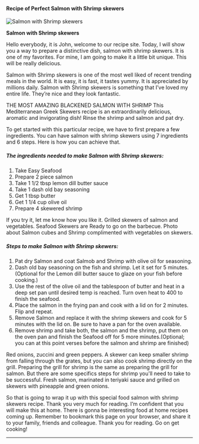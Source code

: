            

#### Recipe of Perfect Salmon with Shrimp skewers

![Salmon with Shrimp skewers](https://img-global.cpcdn.com/recipes/6753084113944576/751x532cq70/salmon-with-shrimp-skewers-recipe-main-photo.jpg)

**Salmon with Shrimp skewers**

Hello everybody, it is John, welcome to our recipe site. Today, I will show you a way to prepare a distinctive dish, salmon with shrimp skewers. It is one of my favorites. For mine, I am going to make it a little bit unique. This will be really delicious.

Salmon with Shrimp skewers is one of the most well liked of recent trending meals in the world. It is easy, it is fast, it tastes yummy. It is appreciated by millions daily. Salmon with Shrimp skewers is something that I’ve loved my entire life. They’re nice and they look fantastic.

THE MOST AMAZING BLACKENED SALMON WITH SHRIMP This Mediterranean Greek Skewers recipe is an extraordinarily delicious, aromatic and invigorating dish! Rinse the shrimp and salmon and pat dry.

To get started with this particular recipe, we have to first prepare a few ingredients. You can have salmon with shrimp skewers using 7 ingredients and 6 steps. Here is how you can achieve that.

##### The ingredients needed to make Salmon with Shrimp skewers:

1.  Take Easy Seafood
2.  Prepare 2 piece salmon
3.  Take 1 1/2 tbsp lemon dill butter sauce
4.  Take 1 dash old bay seasoning
5.  Get 1 tbsp butter
6.  Get 1 1/4 cup olive oil
7.  Prepare 4 skewered shrimp

If you try it, let me know how you like it. Grilled skewers of salmon and vegetables. Seafood Skewers are Ready to go on the barbecue. Photo about Salmon cubes and Shrimp complimented with vegetables on skewers.

##### Steps to make Salmon with Shrimp skewers:

1.  Pat dry Salmon and coat Salmob and Shrimp with olive oil for seasoning.
2.  Dash old bay seasoning on the fish and shrimp. Let it set for 5 minutes. (Optional for the Lemon dill butter sauce to glaze on your fish before cooking.)
3.  Use the rest of the olive oil and the tablespoon of butter and heat in a deep set pan until desired temp is reached. Turn oven heat to 400 to finish the seafood.
4.  Place the salmon in the frying pan and cook with a lid on for 2 minutes. Flip and repeat.
5.  Remove Salmon and replace it with the shrimp skewers and cook for 5 minutes with the lid on. Be sure to have a pan for the oven available.
6.  Remove shrimp and take both, the salmon and the shrimp, put them on the oven pan and finish the Seafood off for 5 more minutes.(Optional; you can at this point verses before the salmon and shrimp are finished)

Red onions, zuccini and green peppers. A skewer can keep smaller shrimp from falling through the grates, but you can also cook shrimp directly on the grill. Preparing the grill for shrimp is the same as preparing the grill for salmon. But there are some specifics steps for shrimp you'll need to take to be successful. Fresh salmon, marinated in teriyaki sauce and grilled on skewers with pineapple and green onions.

So that is going to wrap it up with this special food salmon with shrimp skewers recipe. Thank you very much for reading. I’m confident that you will make this at home. There is gonna be interesting food at home recipes coming up. Remember to bookmark this page on your browser, and share it to your family, friends and colleague. Thank you for reading. Go on get cooking!

* * *